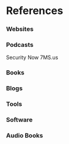 # References

### Websites

### Podcasts

Security Now
7MS.us

### Books

### Blogs

### Tools

### Software

### Audio Books
